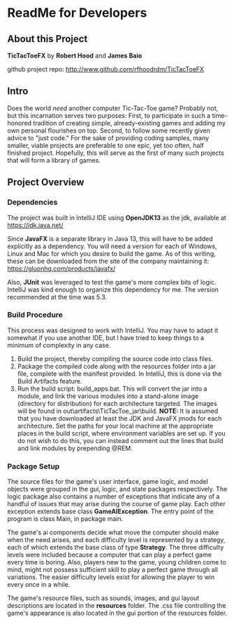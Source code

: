# ReadMe for Developers
## About this Project
**TicTacToeFX** by **Robert Hood** and **James Baio**

github project repo:  http://www.github.com/rfhoodrdm/TicTacToeFX


## Intro

Does the world _need_ another computer Tic-Tac-Toe game? Probably not, but this incarnation serves two purposes: First, to participate in such a time-honored tradition of creating simple, already-existing games and adding my own personal flourishes on top. Second, to follow some recently given advice to "just code." For the sake of providing coding samples, many smaller, viable projects are preferable to one epic, yet too often, half finished project. Hopefully, this will serve as the first of many such projects that will form a library of games.

## Project Overview

### Dependencies
The project was built in IntelliJ IDE using **OpenJDK13** as the jdk, available at https://jdk.java.net/

Since **JavaFX** is a separate library in Java 13, this will have to be added explicitly as a dependency. You will need a version for each of Windows, Linux and Mac for which you desire to build the game. As of this writing, these can be downloaded from the site of the company maintaining it:
https://gluonhq.com/products/javafx/

Also, **JUnit** was leveraged to test the game's more complex bits of logic. IntelliJ was kind enough to organize this dependency for me. The version recommended at the time was 5.3.

### Build Procedure
This process was designed to work with IntelliJ. You may have to adapt it somewhat if you use another IDE, but I have tried to keep things to a minimum of complexity in any case.

1) Build the project, thereby compiling the source code into class files.
2) Package the compiled code along with the resources folder into a jar file, complete with the manifest provided. In IntelliJ, this is done via the Build Artifacts feature.
3) Run the build script: build_apps.bat. This will convert the jar into a module, and link the various modules into a stand-alone image (directory for distribution) for each architecture targeted. The images will be found in out\artifacts\TicTacToe_jar\build.
**NOTE:** It is assumed that you have downloaded at least the JDK and JavaFX jmods for each architecture. Set the paths for your local machine at the appropriate places in the build script, where environment variables are set up. If you do not wish to do this, you can instead comment out the lines that build and link modules by prepending @REM.


### Package Setup
The source files for the game's user interface, game logic, and model objects were grouped in the gui, logic, and state packages respectively. The logic package also contains a number of exceptions that indicate any of a handful of issues that may arise during the course of game play. Each other exception extends base class **GameAIException**. The entry point of the program is class Main, in package main.

The game's ai components decide what move the computer should make when the need arises, and each difficulty level is represented by a strategy, each of which extends the base class of type **Strategy**. The three difficulty levels were included because a computer that can play a perfect game every time is boring. Also, players new to the game, young children come to mind, might not possess sufficient skill to play a perfect game through all variations. The easier difficulty levels exist for allowing the player to win every once in a while.

The game's resource files, such as sounds, images, and gui layout descriptions are located in the **resources** folder. The .css file controlling the game's appearance is also located in the gui portion of the resources folder.
